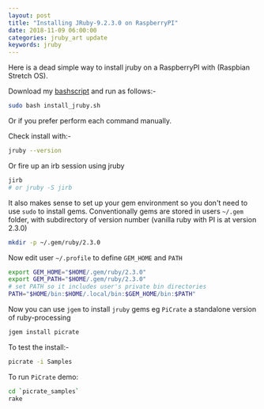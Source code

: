 ```yaml
---
layout: post
title: "Installing JRuby-9.2.3.0 on RaspberryPI"
date: 2018-11-09 06:00:00
categories: jruby_art update
keywords: jruby
---
```


Here is a dead simple way to install jruby on a RaspberryPI with (Raspbian Stretch OS).

Download my [bashscript](https://gist.github.com/monkstone/2b34b996d40b9eca255fadef5ee6d7dd) and run as follows:-

```bash
sudo bash install_jruby.sh
```
Or if you prefer perform each command manually.

Check install with:-

```bash
jruby --version
```

Or fire up an irb session using jruby

```bash
jirb
# or jruby -S jirb
```

It also makes sense to set up your gem environment so you don't need to use `sudo` to install gems. Conventionally gems are stored in users `~/.gem` folder, with subdirectory of version number (vanilla ruby with PI is at version 2.3.0)

```bash
mkdir -p ~/.gem/ruby/2.3.0
```

Now edit user `~/.profile` to define `GEM_HOME` and `PATH`

```bash
export GEM_HOME="$HOME/.gem/ruby/2.3.0"
export GEM_PATH="$HOME/.gem/ruby/2.3.0"
# set PATH so it includes user's private bin directories
PATH="$HOME/bin:$HOME/.local/bin:$GEM_HOME/bin:$PATH"
```

Now you can use `jgem` to install `jruby` gems eg `PiCrate` a standalone version of ruby-processing

```bash
jgem install picrate
```

To test the install:-

```bash
picrate -i Samples
```
To run `PiCrate` demo:
```bash
cd `picrate_samples`
rake
```
